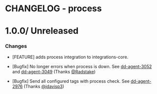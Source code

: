 # CHANGELOG - process

1.0.0/ Unreleased
==================

### Changes

* [FEATURE] adds process integration to integrations-core.

* [Bugfix] No longer errors when process is down. See [dd-agent-3052](https://github.com/datadog/dd-agent/issues/3052) and [dd-agent-3049](https://github.com/datadog/dd-agent/issues/3049) (Thanks [@Radstake][])
* [Bugfix] Send all configured tags with process check. See [dd-agent-2976](https://github.com/datadog/dd-agent/issues/2976) (Thanks [@jdavisp3][])

<!--- The following link definition list is generated by PimpMyChangelog --->
[@Radstake]: https://github.com/Radstake
[@jdavisp3]: https://github.com/jdavisp3